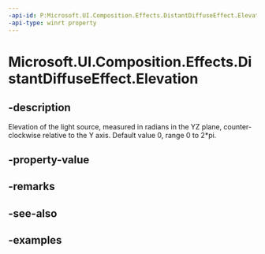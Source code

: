 ```yaml
---
-api-id: P:Microsoft.UI.Composition.Effects.DistantDiffuseEffect.Elevation
-api-type: winrt property
---
```


<!-- Property syntax.
public float Elevation { get;  set; }
-->

# Microsoft.UI.Composition.Effects.DistantDiffuseEffect.Elevation

## -description
Elevation of the light source, measured in radians in the YZ plane, counter-clockwise relative to the Y axis. Default value 0, range 0 to 2*pi.

## -property-value

## -remarks

## -see-also

## -examples

